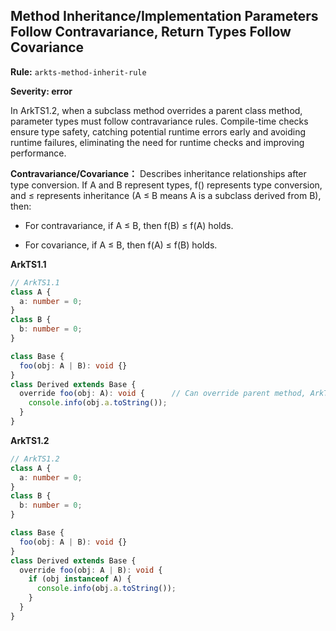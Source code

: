 ## Method Inheritance/Implementation Parameters Follow Contravariance, Return Types Follow Covariance

**Rule:** `arkts-method-inherit-rule`

**Severity: error**

In ArkTS1.2, when a subclass method overrides a parent class method, parameter types must follow contravariance rules. Compile-time checks ensure type safety, catching potential runtime errors early and avoiding runtime failures, eliminating the need for runtime checks and improving performance.

**Contravariance/Covariance：** Describes inheritance relationships after type conversion. If A and B represent types, f() represents type conversion, and ≤ represents inheritance (A ≤ B means A is a subclass derived from B), then:

- For contravariance, if A ≤ B, then f(B) ≤ f(A) holds.

- For covariance, if A ≤ B, then f(A) ≤ f(B) holds.

**ArkTS1.1**

```typescript
// ArkTS1.1  
class A {
  a: number = 0;
}
class B {
  b: number = 0;
}

class Base {
  foo(obj: A | B): void {}
}
class Derived extends Base {
  override foo(obj: A): void {      // Can override parent method, ArkTS1.2 compile error
    console.info(obj.a.toString());
  }
}
```

**ArkTS1.2**

```typescript
// ArkTS1.2
class A {
  a: number = 0;
}
class B {
  b: number = 0;
}

class Base {
  foo(obj: A | B): void {}
}
class Derived extends Base {
  override foo(obj: A | B): void {
    if (obj instanceof A) {
      console.info(obj.a.toString());
    }
  }
}
```